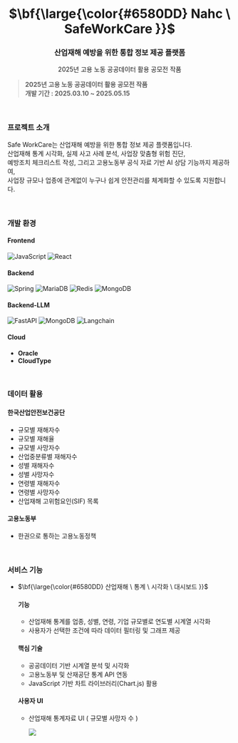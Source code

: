 <h1 align="center">$\bf{\large{\color{#6580DD} Nahc \ SafeWorkCare }}$</h1>
<h3 align="center">
 산업재해 예방을 위한 통합 정보 제공 플랫폼
</h3>
<p align="center">
 2025년 고용 노동 공공데이터 활용 공모전 작품 <br>
</p>

<blockquote>
  <p dir="auto">
     <strong> 2025년 고용 노동 공공데이터 활용 공모전 작품 </strong> <br>
     <strong> 개발 기간 : 2025.03.10 ~ 2025.05.15 </strong>
  </p>
</blockquote>

<br>

### 프로젝트 소개
Safe WorkCare는 산업재해 예방을 위한 통합 정보 제공 플랫폼입니다. <br>
산업재해 통계 시각화, 실제 사고 사례 분석, 사업장 맞춤형 위험 진단, <br>
예방조치 체크리스트 작성, 그리고 고용노동부 공식 자료 기반 AI 상담 기능까지 제공하여, <br>
사업장 규모나 업종에 관계없이 누구나 쉽게 안전관리를 체계화할 수 있도록 지원합니다. <br>

<br> 

### 개발 환경
#### Frontend
![JavaScript](https://img.shields.io/badge/javascript-%23323330.svg?style=for-the-badge&logo=javascript&logoColor=%23F7DF1E)
![React](https://img.shields.io/badge/react-%2320232a.svg?style=for-the-badge&logo=react&logoColor=%2361DAFB)
#### Backend
![Spring](https://img.shields.io/badge/spring-%236DB33F.svg?style=for-the-badge&logo=spring&logoColor=white)
![MariaDB](https://img.shields.io/badge/MariaDB-003545?style=for-the-badge&logo=mariadb&logoColor=white)
![Redis](https://img.shields.io/badge/redis-%23DD0031.svg?style=for-the-badge&logo=redis&logoColor=white)
![MongoDB](https://img.shields.io/badge/MongoDB-%234ea94b.svg?style=for-the-badge&logo=mongodb&logoColor=white)
#### Backend-LLM
![FastAPI](https://img.shields.io/badge/FastAPI-005571?style=for-the-badge&logo=fastapi)
![MongoDB](https://img.shields.io/badge/MongoDB-%234ea94b.svg?style=for-the-badge&logo=mongodb&logoColor=white)
![Langchain](https://img.shields.io/badge/langchain-1C3C3C?style=for-the-badge&logo=langchain&logoColor=white)
#### Cloud 
- **Oracle** <br>
- **CloudType** <br>

<br>

### 데이터 활용
#### 한국산업안전보건공단
- 규모별 재해자수 <br>
- 규모별 재해율 <br>
- 규모별 사망자수 <br>
- 산업중분류별 재해자수 <br>
- 성별 재해자수 <br>
- 성별 사망자수 <br>
- 연령별 재해자수 <br>
- 연령별 사망자수 <br>
- 산업재해 고위험요인(SIF) 목록 <br>
#### 고용노동부
- 한권으로 통하는 고용노동정책 <br>

<br>

### 서비스 기능
- <p>$\bf{\large{\color{#6580DD} 산업재해 \ 통계 \ 시각화 \ 대시보드 }}$</p>

   #### 기능
     * 산업재해 통계를 업종, 성별, 연령, 기업 규모별로 연도별 시계열 시각화
     * 사용자가 선택한 조건에 따라 데이터 필터링 및 그래프 제공
   #### 핵심 기술
     * 공공데이터 기반 시계열 분석 및 시각화
     * 고용노동부 및 산재공단 통계 API 연동
     * JavaScript 기반 차트 라이브러리(Chart.js) 활용
   #### 사용자 UI
     * 산업재해 통계자료 UI ( 규모별 사망자 수 )
       <p align="left">
         <img src="https://github.com/user-attachments/assets/80850811-8fa5-47c0-bfd0-7289d2f4fe18"/>
       </p>



